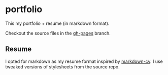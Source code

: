 # portfolio

This my portfolio + resume (in markdown format).

Checkout the source files in the [gh-pages](https://github.com/tahabasri/portfolio/tree/gh-pages) branch.

## Resume
I opted for markdown as my resume format inspired by [markdown-cv](https://github.com/elipapa/markdown-cv). I use tweaked versions of stylesheets from the source repo.
